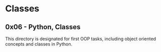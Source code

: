 # Classes
## 0x06 - Python, Classes
This directory is designated for first OOP tasks, including object oriented concepts and classes in Python.
